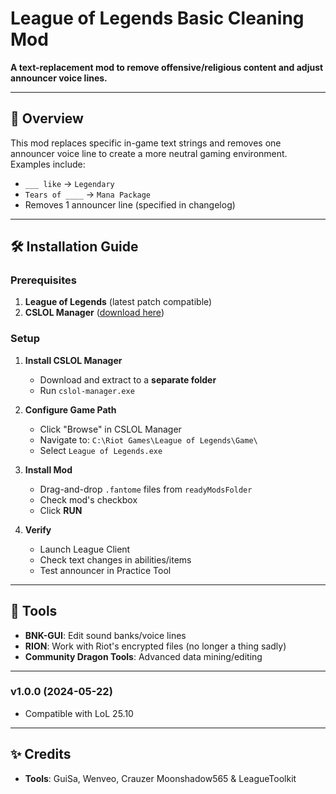 # League of Legends Basic Cleaning Mod 

**A text-replacement mod to remove offensive/religious content and adjust announcer voice lines.**

---

## 📖 Overview
This mod replaces specific in-game text strings and removes one announcer voice line to create a more neutral gaming environment. Examples include:
- `___ like` → `Legendary`
- `Tears of ____` → `Mana Package`
- Removes 1 announcer line (specified in changelog)

---

## 🛠️ Installation Guide

### Prerequisites
1. **League of Legends** (latest patch compatible)
2. **CSLOL Manager** ([download here](https://github.com/LeagueToolkit/cslol-manager/releases))

### Setup
1. **Install CSLOL Manager**
   - Download and extract to a **separate folder**
   - Run `cslol-manager.exe`

2. **Configure Game Path**
   - Click "Browse" in CSLOL Manager
   - Navigate to: `C:\Riot Games\League of Legends\Game\`
   - Select `League of Legends.exe`

3. **Install Mod**
   - Drag-and-drop `.fantome` files from `readyModsFolder`
   - Check mod's checkbox
   - Click **RUN**

4. **Verify**
   - Launch League Client
   - Check text changes in abilities/items
   - Test announcer in Practice Tool

---

## 🔧 Tools
- **BNK-GUI**: Edit sound banks/voice lines
- **RION**: Work with Riot's encrypted files (no longer a thing sadly)
- **Community Dragon Tools**: Advanced data mining/editing



---
### v1.0.0 (2024-05-22)
- Compatible with LoL 25.10
---
## ✨ Credits
- **Tools**: GuiSa, Wenveo, Crauzer Moonshadow565 & LeagueToolkit

